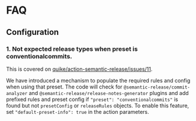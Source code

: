 # FAQ

## Configuration

### 1. Not expected release types when preset is conventionalcommits.

This is covered
on [quike/action-semantic-release/issues/11](https://github.com/quike/action-semantic-release/issues/11).

We have introduced a mechanism to populate the required rules and config when using that preset. The code will check
for `@semantic-release/commit-analyzer` and `@semantic-release/release-notes-generator` plugins and add prefixed rules
and preset config if
`"preset": "conventionalcommits"` is found but not `presetConfig` or `releaseRules` objects. To enable this feature, set
`"default-preset-info": true` in the action parameters. 


